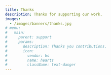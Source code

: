 ```yaml
---
title: Thanks
description: Thanks for supporting our work.
images:
  - /images/banners/thanks.jpg
# menu:
#   main:
#     parent: support
#     params:
#       description: Thanks you contributions.
#       icon:
#         vendor: bs
#         name: hearts
#         className: text-danger
---
```


